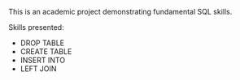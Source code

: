 This is an academic project demonstrating fundamental SQL skills. 

Skills presented: 
- DROP TABLE
- CREATE TABLE
- INSERT INTO
- LEFT JOIN
